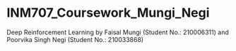 # INM707_Coursework_Mungi_Negi
 
 Deep Reinforcement Learning by Faisal Mungi (Student No.: 210006311) and Poorvika Singh Negi (Student No.: 210033868) 
